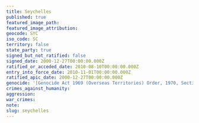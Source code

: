 ```yaml
---
title: Seychelles
published: true
featured_image_path:
featured_image_attribution:
geocode: SYC
iso_code: SC
territory: false
state_party: true
signed_but_not_ratified: false
signed_date: 2000-12-27T00:00:00.000Z
ratified_or_acceded_date: 2010-08-10T00:00:00.000Z
entry_into_force_date: 2010-11-01T00:00:00.000Z
ratified_apic_date: 2000-12-27T00:00:00.000Z
genocide: '[Genocide Act 1969 (Overseas Territories) Order, 1970, Section 1, Article 1](http://www.seylii.org/sc/legislation/consolidated-act/88)'
crimes_against_humanity:
aggression:
war_crimes:
note:
slug: seychelles
---
```



